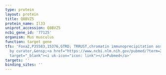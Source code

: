 ```yaml
---
type: protein
layout: protein
title: Q8BVZ5
protein_name: Il33
uniprot_accession: Q8BVZ5
ncbi_gene_id: '77125'
organism: Mus musculus
function: target gene
tfs: 'Foxa2,P35583,15376,GTRD; TRRUST,chromatin immunoprecipitation assay; inferred
  by curator,&ensp;<a href="https://www.ncbi.nlm.nih.gov/pubmed/?term=20483781%5Buid%5D"
  target="_blank"><i uk-icon="icon: link"></i>Pubmed</a>'
targets: ''
binding_sites: ''
---
```

